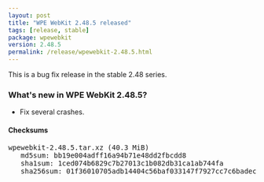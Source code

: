 ```yaml
---
layout: post
title: "WPE WebKit 2.48.5 released"
tags: [release, stable]
package: wpewebkit
version: 2.48.5
permalink: /release/wpewebkit-2.48.5.html
---
```


This is a bug fix release in the stable 2.48 series.

### What's new in WPE WebKit 2.48.5?

- Fix several crashes.

#### Checksums

<pre>
wpewebkit-2.48.5.tar.xz (40.3 MiB)
   md5sum: bb19e004adff16a94b71e48dd2fbcdd8
   sha1sum: 1ced074b6829c7b27013c1b082db31ca1ab744fa
   sha256sum: 01f36010705adb14404c56baf033147f7927cc7c6badec81bb141266fcdd8d0b
</pre>

